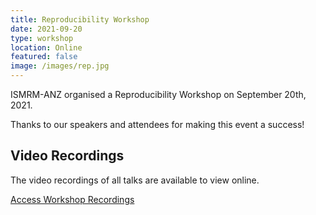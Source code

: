 ```yaml
---
title: Reproducibility Workshop
date: 2021-09-20
type: workshop
location: Online
featured: false
image: /images/rep.jpg
---
```


ISMRM-ANZ organised a Reproducibility Workshop on September 20th, 2021.

Thanks to our speakers and attendees for making this event a success!

## Video Recordings

The video recordings of all talks are available to view online.

[Access Workshop Recordings](https://griffitheduau-my.sharepoint.com/:f:/r/personal/k_thapaliya_griffith_edu_au/Documents/ISMRM_reproducibility_workshop?csf=1&web=1&e=8sJ5st)